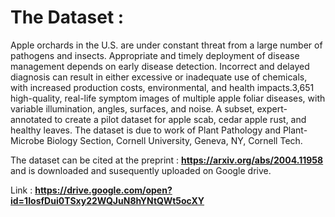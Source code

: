 # The Dataset : 

Apple orchards in the U.S. are under constant threat from a large number of pathogens and insects. Appropriate and timely deployment of disease management depends on early disease detection. Incorrect and delayed diagnosis can result in either excessive or inadequate use of chemicals, with increased production costs, environmental, and health impacts.3,651 high-quality, real-life symptom images of multiple apple foliar diseases, with variable illumination, angles, surfaces, and noise. A subset, expert-annotated to create a pilot dataset for apple scab, cedar apple rust, and healthy leaves. The dataset is due to work of Plant Pathology and Plant-Microbe Biology Section, Cornell University, Geneva, NY, Cornell Tech. 

The dataset can be cited at the preprint : **https://arxiv.org/abs/2004.11958** and is downloaded and susequently uploaded on Google drive.

Link : **https://drive.google.com/open?id=1IosfDui0TSxy22WQJuN8hYNtQWt5ocXY** 

